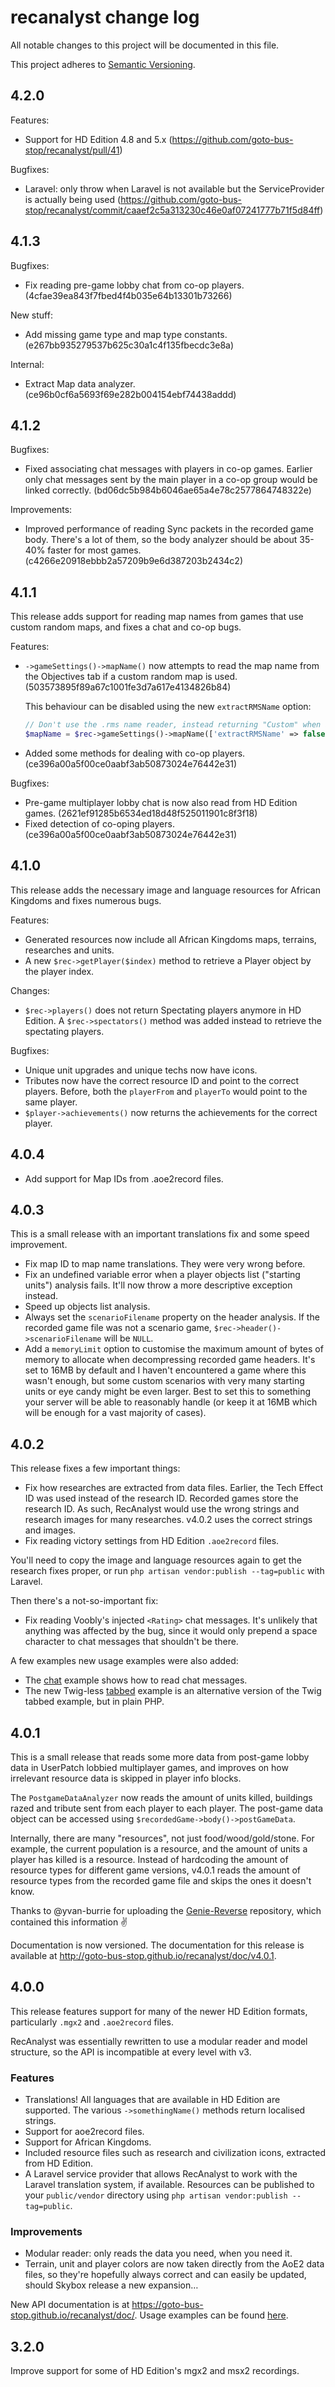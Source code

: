 # recanalyst change log

All notable changes to this project will be documented in this file.

This project adheres to [Semantic Versioning](http://semver.org/).

## 4.2.0
Features:
 - Support for HD Edition 4.8 and 5.x (https://github.com/goto-bus-stop/recanalyst/pull/41)

Bugfixes:
 - Laravel: only throw when Laravel is not available but the ServiceProvider is actually being used (https://github.com/goto-bus-stop/recanalyst/commit/caaef2c5a313230c46e0af07241777b71f5d84ff)

## 4.1.3
Bugfixes:
 - Fix reading pre-game lobby chat from co-op players. (4cfae39ea843f7fbed4f4b035e64b13301b73266)

New stuff:
 - Add missing game type and map type constants. (e267bb935279537b625c30a1c4f135fbecdc3e8a)

Internal:
 - Extract Map data analyzer. (ce96b0cf6a5693f69e282b004154ebf74438addd)

## 4.1.2
Bugfixes:
- Fixed associating chat messages with players in co-op games. Earlier only chat messages sent by the main player in a co-op group would be linked correctly. (bd06dc5b984b6046ae65a4e78c2577864748322e)

Improvements:
- Improved performance of reading Sync packets in the recorded game body. There's a lot of them, so the body analyzer should be about 35-40% faster for most games. (c4266e20918ebbb2a57209b9e6d387203b2434c2)

## 4.1.1
This release adds support for reading map names from games that use custom random maps, and fixes a chat and co-op bugs.

Features:
- `->gameSettings()->mapName()` now attempts to read the map name from the Objectives tab if a custom random map is used. (503573895f89a67c1001fe3d7a617e4134826b84)

  This behaviour can be disabled using the new `extractRMSName` option:

  ``` php
  // Don't use the .rms name reader, instead returning "Custom" when a custom random map is used.
  $mapName = $rec->gameSettings()->mapName(['extractRMSName' => false]);
  ```
- Added some methods for dealing with co-op players. (ce396a00a5f00ce0aabf3ab50873024e76442e31)

Bugfixes:
- Pre-game multiplayer lobby chat is now also read from HD Edition games. (2621ef91285b6534ed18d48f525011901c8f3f18)
- Fixed detection of co-oping players. (ce396a00a5f00ce0aabf3ab50873024e76442e31)

## 4.1.0
This release adds the necessary image and language resources for African Kingdoms and fixes numerous bugs.

Features:
- Generated resources now include all African Kingdoms maps, terrains, researches and units.
- A new `$rec->getPlayer($index)` method to retrieve a Player object by the player index.

Changes:
- `$rec->players()` does not return Spectating players anymore in HD Edition. A `$rec->spectators()` method was added instead to retrieve the spectating players.

Bugfixes:
- Unique unit upgrades and unique techs now have icons.
- Tributes now have the correct resource ID and point to the correct players. Before, both the `playerFrom` and `playerTo` would point to the same player.
- `$player->achievements()` now returns the achievements for the correct player.

## 4.0.4
- Add support for Map IDs from .aoe2record files.

## 4.0.3
This is a small release with an important translations fix and some speed improvement.
- Fix map ID to map name translations. They were very wrong before.
- Fix an undefined variable error when a player objects list ("starting units") analysis fails. It'll now throw a more descriptive exception instead.
- Speed up objects list analysis.
- Always set the `scenarioFilename` property on the header analysis. If the recorded game file was not a scenario game, `$rec->header()->scenarioFilename` will be `NULL`.
- Add a `memoryLimit` option to customise the maximum amount of bytes of memory to allocate when decompressing recorded game headers. It's set to 16MB by default and I haven't encountered a game where this wasn't enough, but some custom scenarios with very many starting units or eye candy might be even larger. Best to set this to something your server will be able to reasonably handle (or keep it at 16MB which will be enough for a vast majority of cases).

## 4.0.2
This release fixes a few important things:
- Fix how researches are extracted from data files. Earlier, the Tech Effect ID was used instead of the research ID. Recorded games store the research ID. As such, RecAnalyst would use the wrong strings and research images for many researches. v4.0.2 uses the correct strings and images.
- Fix reading victory settings from HD Edition `.aoe2record` files.

You'll need to copy the image and language resources again to get the research fixes proper, or run `php artisan vendor:publish --tag=public` with Laravel.

Then there's a not-so-important fix:
- Fix reading Voobly's injected `<Rating>` chat messages. It's unlikely that anything was affected by the bug, since it would only prepend a space character to chat messages that shouldn't be there.

A few examples new usage examples were also added:
- The [chat](https://github.com/goto-bus-stop/recanalyst/blob/master/examples/chat.php) example shows how to read chat messages.
- The new Twig-less [tabbed](https://github.com/goto-bus-stop/recanalyst/tree/master/examples/tabbed-native) example is an alternative version of the Twig tabbed example, but in plain PHP.

## 4.0.1
This is a small release that reads some more data from post-game lobby data in UserPatch lobbied multiplayer games, and improves on how irrelevant resource data is skipped in player info blocks.

The `PostgameDataAnalyzer` now reads the amount of units killed, buildings razed and tribute sent from each player to each player. The post-game data object can be accessed using `$recordedGame->body()->postGameData`.

Internally, there are many "resources", not just food/wood/gold/stone. For example, the current population is a resource, and the amount of units a player has killed is a resource. Instead of hardcoding the amount of resource types for different game versions, v4.0.1 reads the amount of resource types from the recorded game file and skips the ones it doesn't know.

Thanks to @yvan-burrie for uploading the [Genie-Reverse](https://github.com/yvan-burrie/genie-reverse) repository, which contained this information :v:

Documentation is now versioned. The documentation for this release is available at http://goto-bus-stop.github.io/recanalyst/doc/v4.0.1.

## 4.0.0
This release features support for many of the newer HD Edition formats, particularly `.mgx2` and `.aoe2record` files.

RecAnalyst was essentially rewritten to use a modular reader and model structure, so the API is incompatible at every level with v3.

### Features
- Translations! All languages that are available in HD Edition are supported. The various `->somethingName()` methods return localised strings.
- Support for aoe2record files.
- Support for African Kingdoms.
- Included resource files such as research and civilization icons, extracted from HD Edition.
- A Laravel service provider that allows RecAnalyst to work with the Laravel translation system, if available. Resources can be published to your `public/vendor` directory using `php artisan vendor:publish --tag=public`.

### Improvements
- Modular reader: only reads the data you need, when you need it.
- Terrain, unit and player colors are now taken directly from the AoE2 data files, so they're hopefully always correct and can easily be updated, should Skybox release a new expansion…

New API documentation is at https://goto-bus-stop.github.io/recanalyst/doc/. Usage examples can be found [here](https://github.com/goto-bus-stop/recanalyst/tree/master/examples).

## 3.2.0
Improve support for some of HD Edition's mgx2 and msx2 recordings.
